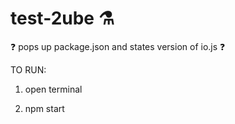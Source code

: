# test-2ube :alembic:

:question: pops up package.json and states version of io.js :question:

TO RUN:

1. open terminal

2. npm start
